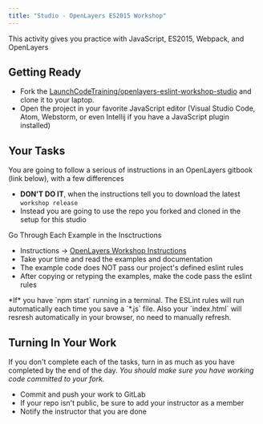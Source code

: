 ```yaml
---
title: "Studio - OpenLayers ES2015 Workshop"
---
```


This activity gives you practice with JavaScript, ES2015, Webpack, and OpenLayers

## Getting Ready

- Fork the [LaunchCodeTraining/openlayers-eslint-workshop-studio](https://gitlab.com/LaunchCodeTraining/openlayers-eslint-workshop-studio) and clone it to your laptop.
- Open the project in your favorite JavaScript editor (Visual Studio Code, Atom, Webstorm, or even Intellij if you have a JavaScript plugin installed)

## Your Tasks

You are going to follow a serious of instructions in an OpenLayers gitbook (link below), with a few differences
- **DON'T DO IT**, when the instructions tell you to download the latest `workshop release`
- Instead you are going to use the repo you forked and cloned in the setup for this studio

Go Through Each Example in the Insctructions
- Instructions -> [OpenLayers Workshop Instructions](https://openlayers.org/workshop/en/)
- Take your time and read the examples and documentation
- The example code does NOT pass our project's defined eslint rules
- After copying or retyping the examples, make the code pass the eslint rules

<aside class="aside-note" markdown="1">
*If* you have `npm start` running in a terminal. The ESLint rules will run automatically each time you save a `*.js` file. Also your `index.html` will resresh automatically in your browser, no need to manually refresh.
</aside>

## Turning In Your Work

If you don't complete each of the tasks, turn in as much as you have completed by the end of the day. *You should make sure you have working code committed to your fork.*

- Commit and push your work to GitLab
- If your repo isn't public, be sure to add your instructor as a member
- Notify the instructor that you are done